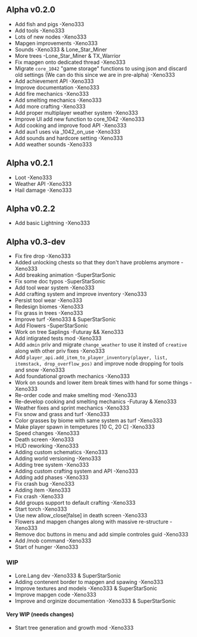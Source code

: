 ## Alpha v0.2.0

- Add fish and pigs -Xeno333
- Add tools  -Xeno333
- Lots of new nodes -Xeno333
- Mapgen improvements -Xeno333
- Sounds -Xeno333 & Lone_Star_Miner
- More trees -Lone_Star_Miner & TX_Warrior
- Fix mapgen onto dedicated thread -Xeno333
- Migrate `core_1042` "game storage" functions to using json and discard old settings (We can do this since we are in pre-alpha) -Xeno333
- Add achievement API -Xeno333
- Improve documentation -Xeno333
- Add fire mechanics -Xeno333
- Add smelting mechanics -Xeno333
- Add more crafting -Xeno333
- Add proper multiplayer weather system -Xeno333
- Improve UI add new function to core_1042 -Xeno333
- Add cooking and improve food API -Xeno333
- Add aux1 uses via _1042_on_use -Xeno333
- Add sounds and hardcore setting -Xeno333
- Add weather sounds -Xeno333


## Alpha v0.2.1

- Loot -Xeno333
- Weather API -Xeno333
- Hail damage -Xeno333


## Alpha v0.2.2

- Add basic Lightning -Xeno333


## Alpha v0.3-dev

- Fix fire drop -Xeno333
- Added unlocking chests so that they don't have problems anymore -Xeno333
- Add breaking animation -SuperStarSonic
- Fix some doc typos -SuperStarSonic
- Add tool wear system -Xeno333
- Add crafting system and improve inventory -Xeno333
- Persist tool wear -Xeno333
- Redesign biomes -Xeno333
- Fix grass in trees -Xeno333
- Improve turf -Xeno333 & SuperStarSonic
- Add Flowers -SuperStarSonic
- Work on tree Saplings -Futuray && Xeno333
- Add intigrated tests mod -Xeno333
- Add `admin` priv and migrate `change_weather` to use it insted of `creative` along with other priv fixes -Xeno333
- Add `player_api.add_item_to_player_inventory(player, list, itemstack, drop_overflow_pos)` and improve node dropping for tools and snow -Xeno333
- Add foundational growth mechanics -Xeno333
- Work on sounds and lower item break times with hand for some things -Xeno333
- Re-order code and make smelting mod -Xeno333
- Re-develop cooking and smelting mechanics -Futuray & Xeno333
- Weather fixes and sprint mechanics -Xeno333
- Fix snow and grass and turf -Xeno333
- Color grasses by biome with same system as turf -Xeno333
- Make player spawn in tempetures [10 C, 20 C] -Xeno333
- Speed changes -Xeno333
- Death screen -Xeno333
- HUD reworking -Xeno333
- Adding custom schematics -Xeno333
- Adding world versioning -Xeno333
- Adding tree system -Xeno333
- Adding custom crafting system and API -Xeno333
- Adding add phases -Xeno333
- Fix crash bug -Xeno333
- Adding item -Xeno333
- Fix crash -Xeno333
- Add groups support to default crafting -Xeno333
- Start torch -Xeno333
- Use new allow_close[false] in death screen -Xeno333
- Flowers and mapgen changes along with massive re-structure -Xeno333
- Remove doc buttons in menu and add simple controles guid -Xeno333
- Add /mob command -Xeno333
- Start of hunger -Xeno333

### WIP
- Lore.Lang dev -Xeno333 & SuperStarSonic
- Adding contenent border to mapgen and spawing -Xeno333
- Improve textures and models -Xeno333 & SuperStarSonic
- Improve mapgen code -Xeno333
- Improve and orginize documentation -Xeno333 & SuperStarSonic


#### Very WIP (needs changes)
- Start tree generation and growth mod -Xeno333
